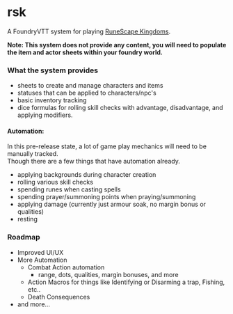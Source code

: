 # rsk
A FoundryVTT system for playing [RuneScape Kingdoms](https://steamforged.com/pages/runescape-kingdoms#products).

**Note: This system does not provide any content, you will need to populate the item and actor sheets within your foundry world.**

### What the system provides
* sheets to create and manage characters and items
* statuses that can be applied to characters/npc's
* basic inventory tracking
* dice formulas for rolling skill checks with advantage, disadvantage, and applying modifiers.

#### Automation:
In this pre-release state, a lot of game play mechanics will need to be manually tracked.    
Though there are a few things that have automation already.
- applying backgrounds during character creation
- rolling various skill checks
- spending runes when casting spells
- spending prayer/summoning points when praying/summoning
- applying damage (currently just armour soak, no margin bonus or qualities)
- resting

### Roadmap
* Improved UI/UX
* More Automation
    * Combat Action automation
        * range, dots, qualities, margin bonuses, and more
    * Action Macros for things like Identifying or Disarming a trap, Fishing, etc..
    * Death Consequences
* and more...